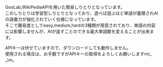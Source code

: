 GooLab,WikiPediaAPIを用いた簡易しりとりとなっています。<br>
このしりとりは学習型しりとりとなっており、遊べば遊ぶほど単語が蓄積されAIの語彙力が強化されていく仕様になっています。<br>
そこで難易度としてeasy,medium,hardの3種類が用意されており、単語の内容には影響しませんが、AIが返すことのできる最大単語数を変えることが出来ます。<br>

APIキーは伏せていますので、ダウンロードしても動作しません。<br>
使用される場合は、お手数ですがAPIキーの取得をよろしくお願いしますm(_ _)m。

